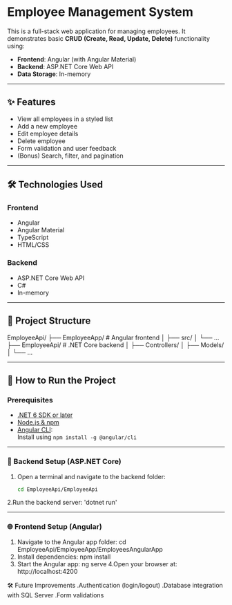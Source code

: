 # Employee Management System

This is a full-stack web application for managing employees. It demonstrates basic **CRUD (Create, Read, Update, Delete)** functionality using:

- **Frontend**: Angular (with Angular Material)
- **Backend**: ASP.NET Core Web API
- **Data Storage**: In-memory

---

## ✨ Features

- View all employees in a styled list
- Add a new employee
- Edit employee details
- Delete employee
- Form validation and user feedback
- (Bonus) Search, filter, and pagination

---

## 🛠 Technologies Used

### Frontend
- Angular
- Angular Material
- TypeScript
- HTML/CSS

### Backend
- ASP.NET Core Web API
- C#
- In-memory

---

## 📁 Project Structure
EmployeeApi/
├── EmployeeApp/ # Angular frontend
│ ├── src/
│ └── ...
├── EmployeeApi/ # .NET Core backend
│ ├── Controllers/
│ ├── Models/
│ └── ...

---

## 🚀 How to Run the Project

### Prerequisites
- [.NET 6 SDK or later](https://dotnet.microsoft.com/en-us/download)
- [Node.js & npm](https://nodejs.org/)
- [Angular CLI](https://angular.io/cli):  
  Install using `npm install -g @angular/cli`

---

### 🔧 Backend Setup (ASP.NET Core)

1. Open a terminal and navigate to the backend folder:
   ```bash
   cd EmployeeApi/EmployeeApi
2.Run the backend server:
   'dotnet run'

---

### 🌐 Frontend Setup (Angular)
1. Navigate to the Angular app folder:
   cd EmployeeApi/EmployeeApp/EmployeesAngularApp
2. Install dependencies:
   npm install
3. Start the Angular app:
   ng serve
4.Open your browser at:
  http://localhost:4200

🛠 Future Improvements
.Authentication (login/logout)
.Database integration with SQL Server
.Form validations






